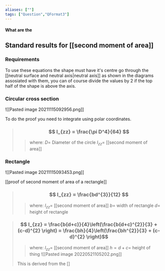 ```yaml
---
aliases: [""]
tags: ["Question","QFormat3"]
---
```


#### What are the
## Standard results for [[second moment of area]]
### Requirements
To use these equations the shape must have it's centre go through the [[neutral surface and neutral axis|neutral axis]] as shown in the diagrams assosiated with them, you can of course divide the values by 2 if the top half of the shape is above the axis.

### Circular cross section
![[Pasted image 20211115092956.png]]

To do the proof you need to integrate using polar coordinates.

> ### $$ I_{zz} = \frac{\pi D^4}{64} $$ 
>> where:
>> $D=$ Diameter of the circle 
>> $I_{zz}=$ [[second moment of area]]

### Rectangle
![[Pasted image 20211115093453.png]]

[[proof of second moment of area of a rectangle]]

> ### $$ I_{zz} = \frac{bd^{3}}{12} $$ 
>> where:
>> $I_{zz}=$ [[second moment of area]] 
>> $b=$ width of rectangle
>> $d=$ height of rectangle

> ### $$ I_{zz} = \frac{b(d+c)}{4}\left(\frac{b(d+c)^{2}}{3} + (c-d)^{2} \right) = \frac{bh}{4}\left(\frac{bh^{2}}{3} + (c-d)^{2} \right)$$ 
>> where:
>> $I_{zz}=$ [[second moment of area]] 
>> $h=d+c=$ height of thing
>> ![[Pasted image 20220521105202.png]]
>
>This is derived from the []